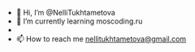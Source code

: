 - 👋 Hi, I’m @NelliTukhtametova
- 🌱 I’m currently learning moscoding.ru
- 
- 📫 How to reach me nellitukhtametova@gmail.com
